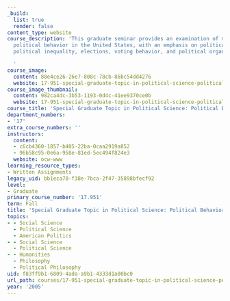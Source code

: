 ```yaml
---
_build:
  list: true
  render: false
content_type: website
course_description: 'This graduate seminar provides an examination of mass and elite
  political behavior in the United States, with an emphasis on political participation,
  political inequality, elections, voting behavior, and political organizations.

  '
course_image:
  content: 88e4ce26-26e7-808c-78cb-86bc54dd4276
  website: 17-951-special-graduate-topic-in-political-science-political-behavior-fall-2005
course_image_thumbnail:
  content: 982ca4dc-3b53-1193-0d4c-41ee9370ce0b
  website: 17-951-special-graduate-topic-in-political-science-political-behavior-fall-2005
course_title: 'Special Graduate Topic in Political Science: Political Behavior'
department_numbers:
- '17'
extra_course_numbers: ''
instructors:
  content:
  - c6cb4360-1857-b405-22ba-0caa2919a852
  - 96b58c95-0e6a-958e-81ed-5ec494f824e3
  website: ocw-www
learning_resource_types:
- Written Assignments
legacy_uid: bb1eca78-f38e-7bca-2f47-35898bfecf92
level:
- Graduate
primary_course_number: '17.951'
term: Fall
title: 'Special Graduate Topic in Political Science: Political Behavior'
topics:
- - Social Science
  - Political Science
  - American Politics
- - Social Science
  - Political Science
- - Humanities
  - Philosophy
  - Political Philosophy
uid: f83ff9b1-6809-4ada-a9b1-4333d1a00bc0
url_path: courses/17-951-special-graduate-topic-in-political-science-political-behavior-fall-2005
year: '2005'
---
```

